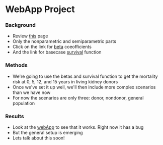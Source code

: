 # WebApp Project

### Background

- Review [this](https://abikesa.github.io/flow/abikesa_stata.html#nonparametric) page
- Only the nonparametric and semiparametric parts
- Click on the link for [beta](https://abikesa.github.io/flow/_downloads/b57ad99810799d0be5a9e18f54115561/b.csv) coeofficients
- And the link for basecase [survival](https://abikesa.github.io/flow/_downloads/9c26f2afd014707dc60aefc8facbf60d/s0.csv) function

### Methods

- We're going to use the betas and survival function to get the mortality risk at 0, 5, 12, and 15 years in living kidney donors
- Once we've set it up well, we'll then include more complex scenarios than we have now
- For now the scenarios are only three: donor, nondonor, general population

### Results

- Look at the [webApp](https://jhustata.github.io/webApp/) to see that it works. Right now it has a bug
- But the general setup is emerging
- Lets talk about this soon!
